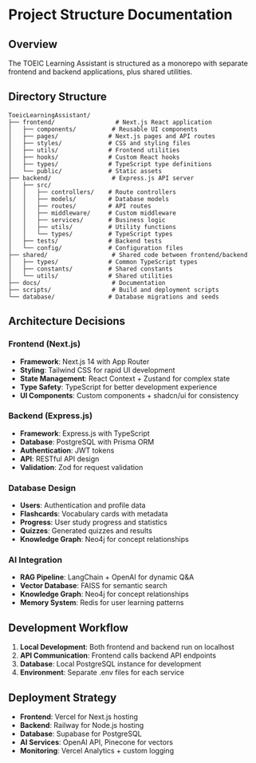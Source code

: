 # Project Structure Documentation

## Overview

The TOEIC Learning Assistant is structured as a monorepo with separate frontend and backend applications, plus shared utilities.

## Directory Structure

```
ToeicLearningAssistant/
├── frontend/                 # Next.js React application
│   ├── components/          # Reusable UI components
│   ├── pages/              # Next.js pages and API routes
│   ├── styles/             # CSS and styling files
│   ├── utils/              # Frontend utilities
│   ├── hooks/              # Custom React hooks
│   ├── types/              # TypeScript type definitions
│   └── public/             # Static assets
├── backend/                 # Express.js API server
│   ├── src/
│   │   ├── controllers/    # Route controllers
│   │   ├── models/         # Database models
│   │   ├── routes/         # API routes
│   │   ├── middleware/     # Custom middleware
│   │   ├── services/       # Business logic
│   │   ├── utils/          # Utility functions
│   │   └── types/          # TypeScript types
│   ├── tests/              # Backend tests
│   └── config/             # Configuration files
├── shared/                  # Shared code between frontend/backend
│   ├── types/              # Common TypeScript types
│   ├── constants/          # Shared constants
│   └── utils/              # Shared utilities
├── docs/                    # Documentation
├── scripts/                 # Build and deployment scripts
└── database/               # Database migrations and seeds
```

## Architecture Decisions

### Frontend (Next.js)
- **Framework**: Next.js 14 with App Router
- **Styling**: Tailwind CSS for rapid UI development
- **State Management**: React Context + Zustand for complex state
- **Type Safety**: TypeScript for better development experience
- **UI Components**: Custom components + shadcn/ui for consistency

### Backend (Express.js)
- **Framework**: Express.js with TypeScript
- **Database**: PostgreSQL with Prisma ORM
- **Authentication**: JWT tokens
- **API**: RESTful API design
- **Validation**: Zod for request validation

### Database Design
- **Users**: Authentication and profile data
- **Flashcards**: Vocabulary cards with metadata
- **Progress**: User study progress and statistics
- **Quizzes**: Generated quizzes and results
- **Knowledge Graph**: Neo4j for concept relationships

### AI Integration
- **RAG Pipeline**: LangChain + OpenAI for dynamic Q&A
- **Vector Database**: FAISS for semantic search
- **Knowledge Graph**: Neo4j for concept relationships
- **Memory System**: Redis for user learning patterns

## Development Workflow

1. **Local Development**: Both frontend and backend run on localhost
2. **API Communication**: Frontend calls backend API endpoints
3. **Database**: Local PostgreSQL instance for development
4. **Environment**: Separate .env files for each service

## Deployment Strategy

- **Frontend**: Vercel for Next.js hosting
- **Backend**: Railway for Node.js hosting
- **Database**: Supabase for PostgreSQL
- **AI Services**: OpenAI API, Pinecone for vectors
- **Monitoring**: Vercel Analytics + custom logging
